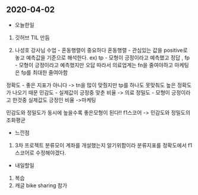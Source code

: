 ## 2020-04-02

* 오늘한일

1. 깃허브 TIL 만듬

2. 나성호 강사님 수업 - 혼동행렬이 중요하다
혼동행렬 - 관심있는 값을 positive로 놓고 예측값을 기준으로 해석한다.
ex) tp - 모형이 긍정이라고 예측했고 정답 , fp - 모형이 긍정이라고 예측했지만 오답
따라서 의료업계는 fn을 줄여야하고 마케팅은 fp를 최대한 줄여아함

정확도 - 좋은 지표가 아니다 -> tn을 많이 맞췄지만 tp를 하나도 못맞춰도 높은 정확도가 나오기 때문
민감도 - 실제값이 긍정중 맞춘 비율 -> 의료
정밀도 - 모형이 긍정이라고 한것중 실제값도 긍정인 비율 ->마케팅

민감도와 정밀도가 동시에 높을수록 좋은모형이 된다!!
f1스코어 -> 민감도와 정밀도의 조화평균

* 느낀점
1. 3차 프로젝트 분류모이 계좌를 개설했는지 알기위함이라 분류지표를 정확도에서 f1스코어로 수정해야겠다.

* 내일할일
1. 복습
2. 캐글 bike sharing 참가

